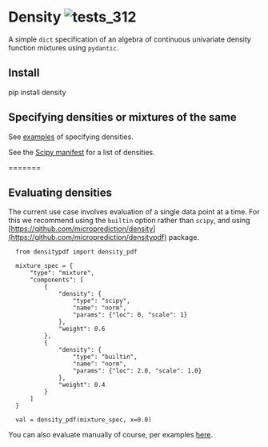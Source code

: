 # Density ![tests_312](https://github.com/microprediction/density/workflows/tests_312/badge.svg)
A simple `dict` specification of an algebra of continuous univariate density function mixtures using `pydantic`. 

## Install

   pip install density 
   
## Specifying densities or mixtures of the same
See [examples](https://github.com/microprediction/density/tree/main/examples) of specifying densities. 

See the [Scipy manifest](https://github.com/microprediction/density/blob/main/density/schemachecker/scipydensitymanifest.py) for a list of densities. 


=======
## Evaluating densities 
The current use case involves evaluation of a single data point at a time. For this we recommend using the `builtin` option rather than `scipy`, and using [https://github.com/microprediction/density](https://github.com/microprediction/densitypdf) package. 


      from densitypdf import density_pdf
      
      mixture_spec = {
          "type": "mixture",
          "components": [
              {
                  "density": {
                      "type": "scipy",
                      "name": "norm",
                      "params": {"loc": 0, "scale": 1}
                  },
                  "weight": 0.6
              },
              {
                  "density": {
                      "type": "builtin",
                      "name": "norm",
                      "params": {"loc": 2.0, "scale": 1.0}
                  },
                  "weight": 0.4
              }
          ]
      }
      
      val = density_pdf(mixture_spec, x=0.0)


You can also evaluate manually of course, per examples [here](https://github.com/microprediction/density/tree/main/examples/evaluation). 
